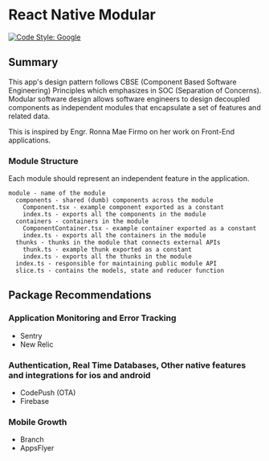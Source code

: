 # React Native Modular

[![Code Style: Google](https://img.shields.io/badge/code%20style-google-blueviolet.svg)](https://github.com/google/gts)


## Summary

This app's design pattern follows CBSE (Component Based Software Engineering) Principles which emphasizes in SOC (Separation of Concerns). Modular software design allows software engineers to design decoupled components as independent modules that encapsulate a set of features and related data.

This is inspired by Engr. Ronna Mae Firmo on her work on Front-End applications.

### Module Structure

Each module should represent an independent feature in the application.

```
module - name of the module
  components - shared (dumb) components across the module
    Component.tsx - example component exported as a constant
    index.ts - exports all the components in the module
  containers - containers in the module
    ComponentContainer.tsx - example container exported as a constant
    index.ts - exports all the containers in the module
  thunks - thunks in the module that connects external APIs
    thunk.ts - example thunk exported as a constant
    index.ts - exports all the thunks in the module
  index.ts - responsible for maintaining public module API
  slice.ts - contains the models, state and reducer function
```

## Package Recommendations

### Application Monitoring and Error Tracking

- Sentry
- New Relic

### Authentication, Real Time Databases, Other native features and integrations for ios and android

- CodePush (OTA)
- Firebase

### Mobile Growth

- Branch
- AppsFlyer
